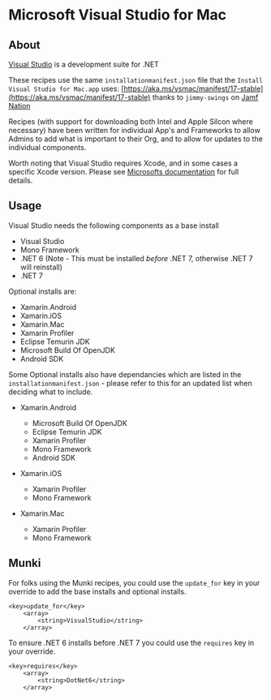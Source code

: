 # Microsoft Visual Studio for Mac

## About

[Visual Studio](https://visualstudio.microsoft.com/vs/mac/) is a development suite for .NET

These recipes use the same `installationmanifest.json` file that the `Install Visual Studio for Mac.app` uses: [https://aka.ms/vsmac/manifest/17-stable](https://aka.ms/vsmac/manifest/17-stable) thanks to `jimmy-swings` on [Jamf Nation](https://community.jamf.com/t5/jamf-pro/visual-studio-for-mac-deployment/m-p/292547/highlight/true#M260110)

Recipes (with support for downloading both Intel and Apple Silcon where necessary) have been written for individual App's and Frameworks to allow Admins to add what is important to their Org, and to allow for updates to the individual components.

Worth noting that Visual Studio requires Xcode, and in some cases a specific Xcode version. Please see [Microsofts documentation](https://learn.microsoft.com/en-us/visualstudio/releases/2022/mac-system-requirements) for full details.

## Usage

Visual Studio needs the following components as a base install

- Visual Studio
- Mono Framework
- .NET 6 (Note - This must be installed _before_ .NET 7, otherwise .NET 7 will reinstall)
- .NET 7

Optional installs are:

- Xamarin.Android
- Xamarin.iOS
- Xamarin.Mac
- Xamarin Profiler
- Eclipse Temurin JDK
- Microsoft Build Of OpenJDK
- Android SDK

Some Optional installs also have dependancies which are listed in the `installationmanifest.json` - please refer to this for an updated list when deciding what to include.

- Xamarin.Android
	- Microsoft Build Of OpenJDK
	- Eclipse Temurin JDK
	- Xamarin Profiler
	- Mono Framework
	- Android SDK

- Xamarin.iOS
	- Xamarin Profiler
	- Mono Framework

- Xamarin.Mac
	- Xamarin Profiler
	- Mono Framework

## Munki

For folks using the Munki recipes, you could use the `update_for` key in your override to add the base installs and optional installs.

```
<key>update_for</key>
	<array>
		<string>VisualStudio</string>
	</array>
```

To ensure .NET 6 installs before .NET 7 you could use the `requires` key in your override.

```
<key>requires</key>
	<array>
		<string>DotNet6</string>
	</array>
```
